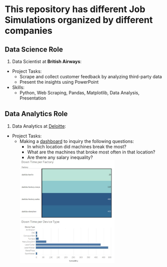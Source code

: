# This repository has different Job Simulations organized by different companies

## Data Science Role

01. Data Scientist at **British Airways**:
- Project Tasks:
  - Scrape and collect customer feedback by analyzing third-party data
  - Present the insights using PowerPoint
- Skills:
  - Python, Web Scraping, Pandas, Matplotlib, Data Analysis, Presentation

## Data Analytics Role

01. Data Analytics at [Deloitte](https://github.com/MohidulHaqueTushar/Job-Simulations/tree/main/Deloitte_data_analytics):
- Project Tasks:
  - Making a [dashboard](https://github.com/MohidulHaqueTushar/Job-Simulations/tree/main/Deloitte_data_analytics) to inquiry the following questions:
       - In which location did machines break the most?
       - What are the machines that broke most often in that location?
       - Are there any salary inequality?
       <img src="https://github.com/MohidulHaqueTushar/Dashboards/blob/main/deloitte_data_analysis/All_Output.JPG" width="300"/>
